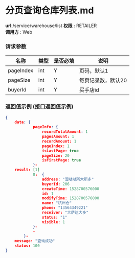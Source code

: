 分页查询仓库列表.md
=======================================================

**url**:/service/warehouse/list
**权限** : RETAILER  
**调用方** : Web

### 请求参数
|    名称   | 类型 | 是否必填 |           说明           |
|-----------|------|----------|--------------------------|
| pageIndex | int  | Y        | 页码，默认1              |
| pageSize  | int  | Y        | 每页记录数，默认20       |
| buyerId   | int  | Y        | 买手店id               |

### 返回值示例 (接口返回值示例)

```json
{
    data: {
            pageInfo: {
                recordTotalAmount: 1
                pagesAmount: 1
                recordAmount: 1
                pageIndex: 1
                isLastPage: true
                pageSize: 20
                isFirstPage: true
            }-
    result: [1]
            0:  {
                address: "湿哒哒所大所多"
                buyerId: 206
                createTime: 1528700576000
                id: 1
                modifyTime: 1528700576000
                name: "杭州仓"
                phone: "13564349221"
                receiver: "大萨达大多"
                status: "1"
                visible: 1
            }-
            -
        }-
    message: "查询成功"
    status: 100
}
```
